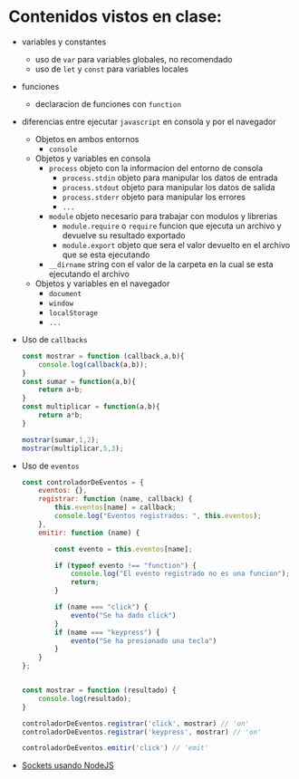 # Contenidos vistos en clase:

* variables y constantes
    * uso de `var` para variables globales, no recomendado
    * uso de `let` y `const` para variables locales
* funciones
    * declaracion de funciones con `function`
* diferencias entre ejecutar `javascript` en consola y por el navegador
    * Objetos en ambos entornos
        * `console`
    * Objetos y variables en consola
        * `process` objeto con la informacion del entorno de consola
            * `process.stdin` objeto para manipular los datos de entrada
            * `process.stdout` objeto para manipular los datos de salida
            * `process.stderr` objeto para manipular los errores
            * `...`
        * `module` objeto necesario para trabajar con modulos y librerias
            * `module.require` o `require` funcion que ejecuta un archivo y devuelve su resultado exportado
            * `module.export` objeto que sera el valor devuelto en el archivo que se esta ejecutando
        * `__dirname` string con el valor de la carpeta en la cual se esta ejecutando el archivo
    * Objetos y variables en el navegador
        * `document`
        * `window`
        * `localStorage`
        * `...`

* Uso de `callbacks`

    ```javascript
    const mostrar = function (callback,a,b){
        console.log(callback(a,b));
    }
    const sumar = function(a,b){
        return a+b;
    }
    const multiplicar = function(a,b){
        return a*b;
    }

    mostrar(sumar,1,2);
    mostrar(multiplicar,5,3);
    ```

* Uso de `eventos`
    ```javascript
    const controladorDeEventos = {
        eventos: {},
        registrar: function (name, callback) {
            this.eventos[name] = callback;
            console.log("Eventos registrados: ", this.eventos);
        },
        emitir: function (name) {

            const evento = this.eventos[name];

            if (typeof evento !== "function") {
                console.log("El evento registrado no es una funcion");
                return;
            }

            if (name === "click") {
                evento("Se ha dado click")
            }
            if (name === "keypress") {
                evento("Se ha presionado una tecla")
            }
        }
    };


    const mostrar = function (resultado) {
        console.log(resultado);
    }

    controladorDeEventos.registrar('click', mostrar) // 'on'
    controladorDeEventos.registrar('keypress', mostrar) // 'on'

    controladorDeEventos.emitir('click') // 'emit'
    ```
    
* [Sockets usando NodeJS](./sockets.md)

